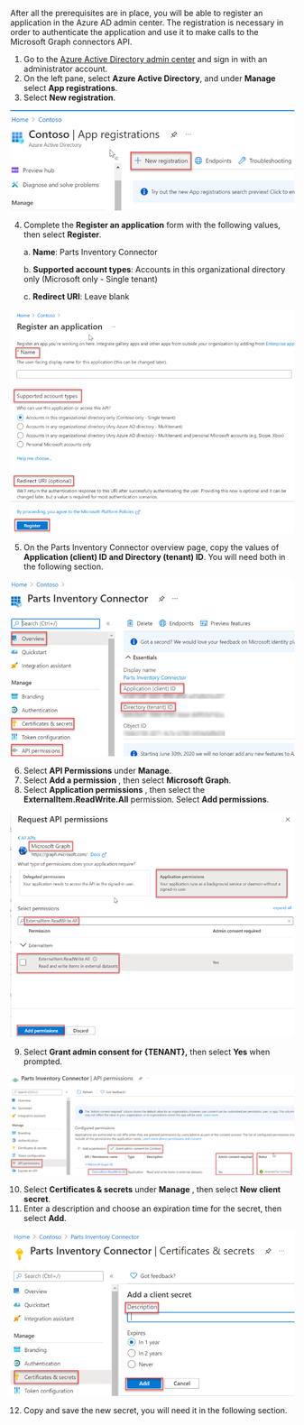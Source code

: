 <!-- markdownlint-disable MD002 MD041 -->

After all the prerequisites are in place, you will be able to register an application in the Azure AD admin center. The registration is necessary in order to authenticate the application and use it to make calls to the Microsoft Graph connectors API.

1. Go to the [Azure Active Directory admin center](https://aad.portal.azure.com/) and sign in with an administrator account.
2. On the left pane, select **Azure Active Directory**, and under **Manage** select **App registrations**.
3. Select **New registration**.

![Screenshot showing the "app registrations" section](images/connectors-images/build2.png)

4. Complete the **Register an application** form with the following values, then select **Register**.

    a. **Name**: Parts Inventory Connector

    b. **Supported account types**: Accounts in this organizational directory only (Microsoft only - Single tenant)

    c. **Redirect URI**: Leave blank

![Screenshot showing the "register an application" section](images/connectors-images/build3-contoso-register-app.png)

5. On the Parts Inventory Connector overview page, copy the values of **Application (client) ID and Directory (tenant) ID**. You will need both in the following section.

![Screenshot showing the "parts inventory connector" section](images/connectors-images/build3-contoso-partsinv.png)

6. Select **API Permissions** under **Manage**.
7. Select **Add a permission** , then select **Microsoft Graph**.
8. Select **Application permissions** , then select the **ExternalItem.ReadWrite.All** permission. Select **Add permissions**.

![Screenshot showing the "request API permissions" section](images/connectors-images/build4.png)

9. Select **Grant admin consent for {TENANT},** then select **Yes** when prompted.

![Screenshot showing the "parts inventory connector api permissions" section](images/connectors-images/build5.png)

10. Select **Certificates &amp; secrets** under **Manage** , then select **New client secret**.
11. Enter a description and choose an expiration time for the secret, then select **Add**.

![Screenshot showing the "parts inventory connector certs and secrets" section](images/connectors-images/build6.png)

12. Copy and save the new secret, you will need it in the following section.

